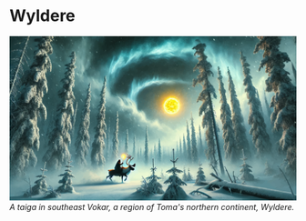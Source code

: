# Wyldere

<img src="wiki_images/Wyldere Taiga Environment.png"> <i>A taiga in southeast Vokar, a region of Toma's northern continent, Wyldere.</i></img>



